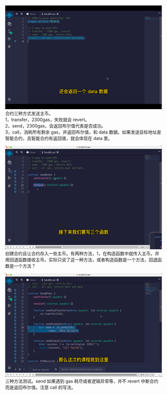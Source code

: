 <img src='./img/2022-07-15-14-05-11.png' height=333px></img>      
合约三种方式发送主币。    
1，transfer，2300gas，失败就会 revert。    
2，send，2300gas，会返回布尔值代表是否成功。    
3，call，消耗所有剩余 gas，并返回布尔值，和 data 数据。如果发送目标地址是智能合约，且智能合约有返回值，就会体现在 data 里。  
  
<img src='./img/2022-07-15-14-54-26.png' height=333px></img>      
创建合约且让合约存入一些主币。有两种方法，1，在构造函数中就传入主币。并用回退函数接收主币。实际只说了这一种方法，或者构造函数是一个方法，回退函数是一个方法？  
  
<img src='./img/2022-07-15-15-00-29.png' height=333px></img>    
三种方法测试。send 如果遇到 gas 耗尽或者逻辑异常等，并不 revert 中断合约而是返回布尔值。注意 call 的写法。  
